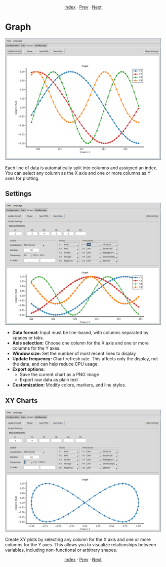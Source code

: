 <p align="center">
  <a href="index.md">Index</a> ·
  <a href="data.md">Prev</a> ·
  <a href="oscilloscope.md">Next</a>
</p>

# Graph

![Graph](../../images/graph.png)

Each line of data is automatically split into columns and assigned an index. You can select any column as the X axis and one or more columns as Y axes for plotting.

## Settings

![Graph](../../images/graph-settings.png)

- **Data format:** Input must be line-based, with columns separated by spaces or tabs.
- **Axis selection:** Choose one column for the X axis and one or more columns for the Y axes.
- **Window size:** Set the number of most recent lines to display
- **Update frequency:** Chart refresh rate. This affects only the display, not the data, and can help reduce CPU usage.
- **Export options:**
  - Save the current chart as a PNG image
  - Export raw data as plain text
- **Customization:** Modify colors, markers, and line styles.

## XY Charts

![Graph](../../images/graph-xy.png)

Create XY plots by selecting any column for the X axis and one or more columns for the Y axes. This allows you to visualize relationships between variables, including non-functional or arbitrary shapes.

<p align="center">
  <a href="index.md">Index</a> ·
  <a href="data.md">Prev</a> ·
  <a href="oscilloscope.md">Next</a>
</p>
